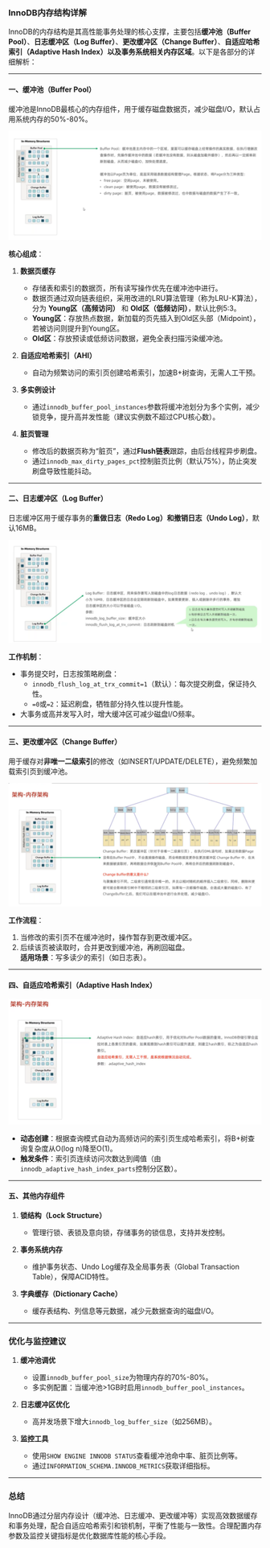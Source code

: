 ### InnoDB内存结构详解

InnoDB的内存结构是其高性能事务处理的核心支撑，主要包括**缓冲池（Buffer Pool）**、**日志缓冲区（Log Buffer）**、**更改缓冲区（Change Buffer）**、**自适应哈希索引（Adaptive Hash Index）**以及**事务系统相关内存区域**。以下是各部分的详细解析：

---

#### 一、缓冲池（Buffer Pool）
缓冲池是InnoDB最核心的内存组件，用于缓存磁盘数据页，减少磁盘I/O，默认占用系统内存的50%-80%。  

![img_01](../../../../../../assets/img_1.png)

**核心组成**：
1. **数据页缓存**
    - 存储表和索引的数据页，所有读写操作优先在缓冲池中进行。
    - 数据页通过双向链表组织，采用改进的LRU算法管理（称为LRU-K算法），分为 **Young区（高频访问）** 和 **Old区（低频访问）**，默认比例5:3。
    - **Young区**：存放热点数据，新加载的页先插入到Old区头部（Midpoint），若被访问则提升到Young区。
    - **Old区**：存放预读或低频访问数据，避免全表扫描污染缓冲池。

2. **自适应哈希索引（AHI）**
    - 自动为频繁访问的索引页创建哈希索引，加速B+树查询，无需人工干预。

3. **多实例设计**
    - 通过`innodb_buffer_pool_instances`参数将缓冲池划分为多个实例，减少锁竞争，提升高并发性能（建议实例数不超过CPU核心数）。

4. **脏页管理**
    - 修改后的数据页称为“脏页”，通过**Flush链表**跟踪，由后台线程异步刷盘。
    - 通过`innodb_max_dirty_pages_pct`控制脏页比例（默认75%），防止突发刷盘导致性能抖动。

---

#### 二、日志缓冲区（Log Buffer）
日志缓冲区用于缓存事务的**重做日志（Redo Log）**和**撤销日志（Undo Log）**，默认16MB。  

![img_04](../../../../../../assets/img_4.png)

**工作机制**：
- 事务提交时，日志按策略刷盘：
    - `innodb_flush_log_at_trx_commit=1`（默认）：每次提交刷盘，保证持久性。
    - `=0`或`=2`：延迟刷盘，牺牲部分持久性以提升性能。
- 大事务或高并发写入时，增大缓冲区可减少磁盘I/O频率。

---

#### 三、更改缓冲区（Change Buffer）
用于缓存对**非唯一二级索引**的修改（如INSERT/UPDATE/DELETE），避免频繁加载索引页到缓冲池。  

![img_02](../../../../../../assets/img_2.png)

**工作流程**：
1. 当修改的索引页不在缓冲池时，操作暂存到更改缓冲区。
2. 后续该页被读取时，合并更改到缓冲池，再刷回磁盘。  
   **适用场景**：写多读少的索引（如日志表）。

---

#### 四、自适应哈希索引（Adaptive Hash Index）

![img_3](../../../../../../assets/img_3.png)

- **动态创建**：根据查询模式自动为高频访问的索引页生成哈希索引，将B+树查询复杂度从O(log n)降至O(1)。
- **触发条件**：索引页连续访问次数达到阈值（由`innodb_adaptive_hash_index_parts`控制分区数）。

---

#### 五、其他内存组件
1. **锁结构（Lock Structure）**
    - 管理行锁、表锁及意向锁，存储事务的锁信息，支持并发控制。

2. **事务系统内存**
    - 维护事务状态、Undo Log缓存及全局事务表（Global Transaction Table），保障ACID特性。

3. **字典缓存（Dictionary Cache）**
    - 缓存表结构、列信息等元数据，减少元数据查询的磁盘I/O。

---

### 优化与监控建议
1. **缓冲池调优**
    - 设置`innodb_buffer_pool_size`为物理内存的70%-80%。
    - 多实例配置：当缓冲池>1GB时启用`innodb_buffer_pool_instances`。

2. **日志缓冲区优化**
    - 高并发场景下增大`innodb_log_buffer_size`（如256MB）。

3. **监控工具**
    - 使用`SHOW ENGINE INNODB STATUS`查看缓冲池命中率、脏页比例等。
    - 通过`INFORMATION_SCHEMA.INNODB_METRICS`获取详细指标。

---

### 总结
InnoDB通过分层内存设计（缓冲池、日志缓冲、更改缓冲等）实现高效数据缓存和事务处理，配合自适应哈希索引和锁机制，平衡了性能与一致性。合理配置内存参数及监控关键指标是优化数据库性能的核心手段。